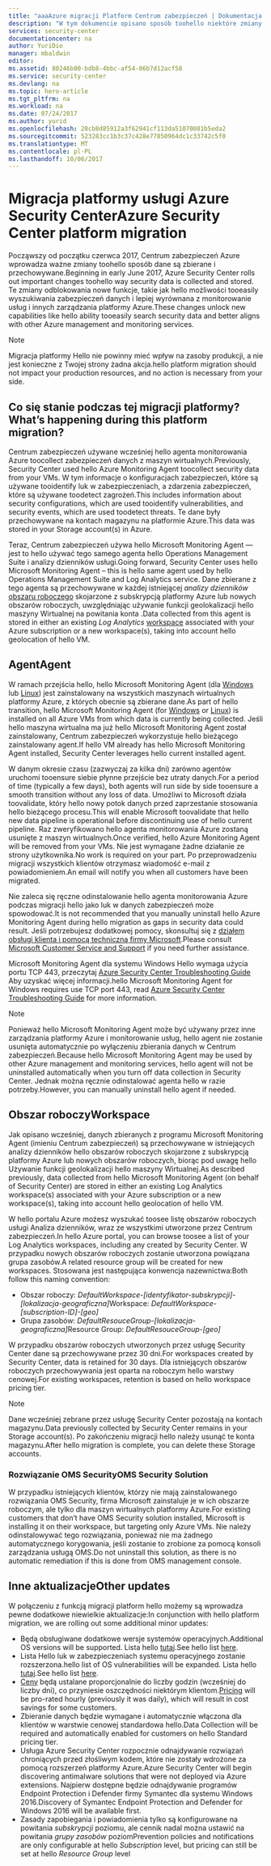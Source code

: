 ```yaml
---
title: "aaaAzure migracji Platform Centrum zabezpieczeń | Dokumentacja firmy Microsoft"
description: "W tym dokumencie opisano sposób toohello niektóre zmiany danych w Centrum zabezpieczeń Azure są zbierane."
services: security-center
documentationcenter: na
author: YuriDio
manager: mbaldwin
editor: 
ms.assetid: 80246b00-bdb8-4bbc-af54-06b7d12acf58
ms.service: security-center
ms.devlang: na
ms.topic: hero-article
ms.tgt_pltfrm: na
ms.workload: na
ms.date: 07/24/2017
ms.author: yurid
ms.openlocfilehash: 28cb8d85912a3f62941cf113da51070081b5eda2
ms.sourcegitcommit: 523283cc1b3c37c428e77850964dc1c33742c5f0
ms.translationtype: MT
ms.contentlocale: pl-PL
ms.lasthandoff: 10/06/2017
---
```

# <a name="azure-security-center-platform-migration"></a><span data-ttu-id="a64f3-103">Migracja platformy usługi Azure Security Center</span><span class="sxs-lookup"><span data-stu-id="a64f3-103">Azure Security Center platform migration</span></span>

<span data-ttu-id="a64f3-104">Począwszy od początku czerwca 2017, Centrum zabezpieczeń Azure wprowadza ważne zmiany toohello sposób dane są zbierane i przechowywane.</span><span class="sxs-lookup"><span data-stu-id="a64f3-104">Beginning in early June 2017, Azure Security Center rolls out important changes toohello way security data is collected and stored.</span></span>  <span data-ttu-id="a64f3-105">Te zmiany odblokowania nowe funkcje, takie jak hello możliwości tooeasily wyszukiwania zabezpieczeń danych i lepiej wyrównana z monitorowanie usług i innych zarządzania platformy Azure.</span><span class="sxs-lookup"><span data-stu-id="a64f3-105">These changes unlock new capabilities like hello ability tooeasily search security data and better aligns with other Azure management and monitoring services.</span></span>

> [!NOTE]
> <span data-ttu-id="a64f3-106">Migracja platformy Hello nie powinny mieć wpływ na zasoby produkcji, a nie jest konieczne z Twojej strony żadna akcja.</span><span class="sxs-lookup"><span data-stu-id="a64f3-106">hello platform migration should not impact your production resources, and no action is necessary from your side.</span></span>


## <a name="whats-happening-during-this-platform-migration"></a><span data-ttu-id="a64f3-107">Co się stanie podczas tej migracji platformy?</span><span class="sxs-lookup"><span data-stu-id="a64f3-107">What’s happening during this platform migration?</span></span>

<span data-ttu-id="a64f3-108">Centrum zabezpieczeń używane wcześniej hello agenta monitorowania Azure toocollect zabezpieczeń danych z maszyn wirtualnych.</span><span class="sxs-lookup"><span data-stu-id="a64f3-108">Previously, Security Center used hello Azure Monitoring Agent toocollect security data from your VMs.</span></span> <span data-ttu-id="a64f3-109">W tym informacje o konfiguracjach zabezpieczeń, które są używane tooidentify luk w zabezpieczeniach, a zdarzenia zabezpieczeń, które są używane toodetect zagrożeń.</span><span class="sxs-lookup"><span data-stu-id="a64f3-109">This includes information about security configurations, which are used tooidentify vulnerabilities, and security events, which are used toodetect threats.</span></span> <span data-ttu-id="a64f3-110">Te dane były przechowywane na kontach magazynu na platformie Azure.</span><span class="sxs-lookup"><span data-stu-id="a64f3-110">This data was stored in your Storage account(s) in Azure.</span></span>

<span data-ttu-id="a64f3-111">Teraz, Centrum zabezpieczeń używa hello Microsoft Monitoring Agent — jest to hello używać tego samego agenta hello Operations Management Suite i analizy dzienników usługi.</span><span class="sxs-lookup"><span data-stu-id="a64f3-111">Going forward, Security Center uses hello Microsoft Monitoring Agent – this is hello same agent used by hello Operations Management Suite and Log Analytics service.</span></span> <span data-ttu-id="a64f3-112">Dane zbierane z tego agenta są przechowywane w każdej istniejącej *analizy dzienników* [obszaru roboczego](../log-analytics/log-analytics-manage-access.md) skojarzone z subskrypcją platformy Azure lub nowych obszarów roboczych, uwzględniając używanie funkcji geolokalizacji hello maszyny Wirtualnej na powitania konta .</span><span class="sxs-lookup"><span data-stu-id="a64f3-112">Data collected from this agent is stored in either an existing *Log Analytics* [workspace](../log-analytics/log-analytics-manage-access.md) associated with your Azure subscription or a new workspace(s), taking into account hello geolocation of hello VM.</span></span>

## <a name="agent"></a><span data-ttu-id="a64f3-113">Agent</span><span class="sxs-lookup"><span data-stu-id="a64f3-113">Agent</span></span>

<span data-ttu-id="a64f3-114">W ramach przejścia hello, hello Microsoft Monitoring Agent (dla [Windows](../log-analytics/log-analytics-windows-agents.md) lub [Linux](../log-analytics/log-analytics-linux-agents.md)) jest zainstalowany na wszystkich maszynach wirtualnych platformy Azure, z których obecnie są zbierane dane.</span><span class="sxs-lookup"><span data-stu-id="a64f3-114">As part of hello transition, hello Microsoft Monitoring Agent (for [Windows](../log-analytics/log-analytics-windows-agents.md) or [Linux](../log-analytics/log-analytics-linux-agents.md)) is installed on all Azure VMs from which data is currently being collected.</span></span>  <span data-ttu-id="a64f3-115">Jeśli hello maszyna wirtualna ma już hello Microsoft Monitoring Agent został zainstalowany, Centrum zabezpieczeń wykorzystuje hello bieżącego zainstalowany agent.</span><span class="sxs-lookup"><span data-stu-id="a64f3-115">If hello VM already has hello Microsoft Monitoring Agent installed, Security Center leverages hello current installed agent.</span></span>

<span data-ttu-id="a64f3-116">W danym okresie czasu (zazwyczaj za kilka dni) zarówno agentów uruchomi tooensure siebie płynne przejście bez utraty danych.</span><span class="sxs-lookup"><span data-stu-id="a64f3-116">For a period of time (typically a few days), both agents will run side by side tooensure a smooth transition without any loss of data.</span></span> <span data-ttu-id="a64f3-117">Umożliwi to Microsoft działa toovalidate, który hello nowy potok danych przed zaprzestanie stosowania hello bieżącego procesu.</span><span class="sxs-lookup"><span data-stu-id="a64f3-117">This will enable Microsoft toovalidate that hello new data pipeline is operational before discontinuing use of hello current pipeline.</span></span> <span data-ttu-id="a64f3-118">Raz zweryfikowano hello agenta monitorowania Azure zostaną usunięte z maszyn wirtualnych.</span><span class="sxs-lookup"><span data-stu-id="a64f3-118">Once verified, hello Azure Monitoring Agent will be removed from your VMs.</span></span> <span data-ttu-id="a64f3-119">Nie jest wymagane żadne działanie ze strony użytkownika.</span><span class="sxs-lookup"><span data-stu-id="a64f3-119">No work is required on your part.</span></span> <span data-ttu-id="a64f3-120">Po przeprowadzeniu migracji wszystkich klientów otrzymasz wiadomość e-mail z powiadomieniem.</span><span class="sxs-lookup"><span data-stu-id="a64f3-120">An email will notify you when all customers have been migrated.</span></span>
 
<span data-ttu-id="a64f3-121">Nie zaleca się ręczne odinstalowanie hello agenta monitorowania Azure podczas migracji hello jako luk w danych zabezpieczeń może spowodować.</span><span class="sxs-lookup"><span data-stu-id="a64f3-121">It is not recommended that you manually uninstall hello Azure Monitoring Agent during hello migration as gaps in security data could result.</span></span> <span data-ttu-id="a64f3-122">Jeśli potrzebujesz dodatkowej pomocy, skonsultuj się z [działem obsługi klienta i pomocą techniczną firmy Microsoft](https://support.microsoft.com/contactus/).</span><span class="sxs-lookup"><span data-stu-id="a64f3-122">Please consult [Microsoft Customer Service and Support](https://support.microsoft.com/contactus/) if you need further assistance.</span></span> 

<span data-ttu-id="a64f3-123">Microsoft Monitoring Agent dla systemu Windows Hello wymaga użycia portu TCP 443, przeczytaj [Azure Security Center Troubleshooting Guide](security-center-troubleshooting-guide.md) Aby uzyskać więcej informacji.</span><span class="sxs-lookup"><span data-stu-id="a64f3-123">hello Microsoft Monitoring Agent for Windows requires use TCP port 443, read [Azure Security Center Troubleshooting Guide](security-center-troubleshooting-guide.md) for more information.</span></span>


> [!NOTE] 
> <span data-ttu-id="a64f3-124">Ponieważ hello Microsoft Monitoring Agent może być używany przez inne zarządzania platformy Azure i monitorowanie usług, hello agent nie zostanie usunięta automatycznie po wyłączeniu zbierania danych w Centrum zabezpieczeń.</span><span class="sxs-lookup"><span data-stu-id="a64f3-124">Because hello Microsoft Monitoring Agent may be used by other Azure management and monitoring services, hello agent will not be uninstalled automatically when you turn off data collection in Security Center.</span></span> <span data-ttu-id="a64f3-125">Jednak można ręcznie odinstalować agenta hello w razie potrzeby.</span><span class="sxs-lookup"><span data-stu-id="a64f3-125">However, you can manually uninstall hello agent if needed.</span></span>

## <a name="workspace"></a><span data-ttu-id="a64f3-126">Obszar roboczy</span><span class="sxs-lookup"><span data-stu-id="a64f3-126">Workspace</span></span>

<span data-ttu-id="a64f3-127">Jak opisano wcześniej, danych zbieranych z programu Microsoft Monitoring Agent (imieniu Centrum zabezpieczeń) są przechowywane w istniejących analizy dzienników hello obszarów roboczych skojarzone z subskrypcją platformy Azure lub nowych obszarów roboczych, biorąc pod uwagę hello Używanie funkcji geolokalizacji hello maszyny Wirtualnej.</span><span class="sxs-lookup"><span data-stu-id="a64f3-127">As described previously, data collected from hello Microsoft Monitoring Agent (on behalf of Security Center) are stored in either an existing Log Analytics workspace(s) associated with your Azure subscription or a new workspace(s), taking into account hello geolocation of hello VM.</span></span>

<span data-ttu-id="a64f3-128">W hello portalu Azure możesz wyszukać toosee listę obszarów roboczych usługi Analiza dzienników, wraz ze wszystkimi utworzone przez Centrum zabezpieczeń.</span><span class="sxs-lookup"><span data-stu-id="a64f3-128">In hello Azure portal, you can browse toosee a list of your Log Analytics workspaces, including any created by Security Center.</span></span> <span data-ttu-id="a64f3-129">W przypadku nowych obszarów roboczych zostanie utworzona powiązana grupa zasobów.</span><span class="sxs-lookup"><span data-stu-id="a64f3-129">A related resource group will be created for new workspaces.</span></span> <span data-ttu-id="a64f3-130">Stosowana jest następująca konwencja nazewnictwa:</span><span class="sxs-lookup"><span data-stu-id="a64f3-130">Both follow this naming convention:</span></span>

- <span data-ttu-id="a64f3-131">Obszar roboczy: *DefaultWorkspace-[identyfikator-subskrypcji]-[lokalizacja-geograficzna]*</span><span class="sxs-lookup"><span data-stu-id="a64f3-131">Workspace: *DefaultWorkspace-[subscription-ID]-[geo]*</span></span>
- <span data-ttu-id="a64f3-132">Grupa zasobów: *DefaultResouceGroup-[lokalizacja-geograficzna]*</span><span class="sxs-lookup"><span data-stu-id="a64f3-132">Resource Group: *DefaultResouceGroup-[geo]*</span></span> 
 
<span data-ttu-id="a64f3-133">W przypadku obszarów roboczych utworzonych przez usługę Security Center dane są przechowywane przez 30 dni.</span><span class="sxs-lookup"><span data-stu-id="a64f3-133">For workspaces created by Security Center, data is retained for 30 days.</span></span> <span data-ttu-id="a64f3-134">Dla istniejących obszarów roboczych przechowywania jest oparta na roboczym hello warstwy cenowej.</span><span class="sxs-lookup"><span data-stu-id="a64f3-134">For existing workspaces, retention is based on hello workspace pricing tier.</span></span>

> [!NOTE]
> <span data-ttu-id="a64f3-135">Dane wcześniej zebrane przez usługę Security Center pozostają na kontach magazynu.</span><span class="sxs-lookup"><span data-stu-id="a64f3-135">Data previously collected by Security Center remains in your Storage account(s).</span></span> <span data-ttu-id="a64f3-136">Po zakończeniu migracji hello należy usunąć te konta magazynu.</span><span class="sxs-lookup"><span data-stu-id="a64f3-136">After hello migration is complete, you can delete these Storage accounts.</span></span>

### <a name="oms-security-solution"></a><span data-ttu-id="a64f3-137">Rozwiązanie OMS Security</span><span class="sxs-lookup"><span data-stu-id="a64f3-137">OMS Security Solution</span></span> 

<span data-ttu-id="a64f3-138">W przypadku istniejących klientów, którzy nie mają zainstalowanego rozwiązania OMS Security, firma Microsoft zainstaluje je w ich obszarze roboczym, ale tylko dla maszyn wirtualnych platformy Azure.</span><span class="sxs-lookup"><span data-stu-id="a64f3-138">For existing customers that don’t have OMS Security solution installed, Microsoft is installing it on their workspace, but targeting only Azure VMs.</span></span> <span data-ttu-id="a64f3-139">Nie należy odinstalowywać tego rozwiązania, ponieważ nie ma żadnego automatycznego korygowania, jeśli zostanie to zrobione za pomocą konsoli zarządzania usługą OMS.</span><span class="sxs-lookup"><span data-stu-id="a64f3-139">Do not uninstall this solution, as there is no automatic remediation if this is done from OMS management console.</span></span>


## <a name="other-updates"></a><span data-ttu-id="a64f3-140">Inne aktualizacje</span><span class="sxs-lookup"><span data-stu-id="a64f3-140">Other updates</span></span>

<span data-ttu-id="a64f3-141">W połączeniu z funkcją migracji platform hello możemy są wprowadza pewne dodatkowe niewielkie aktualizacje:</span><span class="sxs-lookup"><span data-stu-id="a64f3-141">In conjunction with hello platform migration, we are rolling out some additional minor updates:</span></span>

- <span data-ttu-id="a64f3-142">Będą obsługiwane dodatkowe wersje systemów operacyjnych.</span><span class="sxs-lookup"><span data-stu-id="a64f3-142">Additional OS versions will be supported.</span></span> <span data-ttu-id="a64f3-143">Lista hello [tutaj](security-center-faq.md#virtual-machines).</span><span class="sxs-lookup"><span data-stu-id="a64f3-143">See hello list [here](security-center-faq.md#virtual-machines).</span></span>
- <span data-ttu-id="a64f3-144">Lista Hello luk w zabezpieczeniach systemu operacyjnego zostanie rozszerzona.</span><span class="sxs-lookup"><span data-stu-id="a64f3-144">hello list of OS vulnerabilities will be expanded.</span></span> <span data-ttu-id="a64f3-145">Lista hello [tutaj](https://gallery.technet.microsoft.com/Azure-Security-Center-a789e335).</span><span class="sxs-lookup"><span data-stu-id="a64f3-145">See hello list [here](https://gallery.technet.microsoft.com/Azure-Security-Center-a789e335).</span></span>
- <span data-ttu-id="a64f3-146">[Ceny](https://azure.microsoft.com/pricing/details/security-center/) będą ustalane proporcjonalnie do liczby godzin (wcześniej do liczby dni), co przyniesie oszczędności niektórym klientom.</span><span class="sxs-lookup"><span data-stu-id="a64f3-146">[Pricing](https://azure.microsoft.com/pricing/details/security-center/) will be pro-rated hourly (previously it was daily), which will result in cost savings for some customers.</span></span>
- <span data-ttu-id="a64f3-147">Zbieranie danych będzie wymagane i automatycznie włączona dla klientów w warstwie cenowej standardowa hello.</span><span class="sxs-lookup"><span data-stu-id="a64f3-147">Data Collection will be required and automatically enabled for customers on hello Standard pricing tier.</span></span>
- <span data-ttu-id="a64f3-148">Usługa Azure Security Center rozpocznie odnajdywanie rozwiązań chroniących przed złośliwym kodem, które nie zostały wdrożone za pomocą rozszerzeń platformy Azure.</span><span class="sxs-lookup"><span data-stu-id="a64f3-148">Azure Security Center will begin discovering antimalware solutions that were not deployed via Azure extensions.</span></span> <span data-ttu-id="a64f3-149">Najpierw dostępne będzie odnajdywanie programów Endpoint Protection i Defender firmy Symantec dla systemu Windows 2016.</span><span class="sxs-lookup"><span data-stu-id="a64f3-149">Discovery of Symantec Endpoint Protection and Defender for Windows 2016 will be available first.</span></span>
- <span data-ttu-id="a64f3-150">Zasady zapobiegania i powiadomienia tylko są konfigurowane na powitania *subskrypcji* poziomu, ale cennik nadal można ustawić na powitania *grupy zasobów* poziom</span><span class="sxs-lookup"><span data-stu-id="a64f3-150">Prevention policies and notifications are only configurable at hello *Subscription* level, but pricing can still be set at hello *Resource Group* level</span></span>

